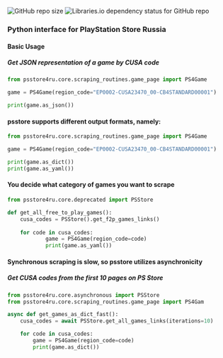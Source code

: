 ![GitHub repo size](https://img.shields.io/github/repo-size/Ian-Gabaraev/psstorereader)
![Libraries.io dependency status for GitHub repo](https://img.shields.io/librariesio/github/Ian-Gabaraev/psstorereader)


### **Python interface for PlayStation Store Russia**

#### **Basic Usage**

##### Get JSON representation of a game by CUSA code

```python
from psstore4ru.core.scraping_routines.game_page import PS4Game

game = PS4Game(region_code="EP0002-CUSA23470_00-CB4STANDARD00001")

print(game.as_json())
```

#### **psstore supports different output formats, namely:**

```python
from psstore4ru.core.scraping_routines.game_page import PS4Game

game = PS4Game(region_code="EP0002-CUSA23470_00-CB4STANDARD00001")

print(game.as_dict())
print(game.as_yaml())
```

#### You decide what category of games you want to scrape
```python
from psstore4ru.core.deprecated import PSStore

def get_all_free_to_play_games():
    cusa_codes = PSStore().get_f2p_games_links()
    
    for code in cusa_codes:
            game = PS4Game(region_code=code)
            print(game.as_yaml())
```

#### Synchronous scraping is slow, so psstore utilizes asynchronicity
##### Get CUSA codes from the first 10 pages on PS Store
```python
from psstore4ru.core.asynchronous import PSStore
from psstore4ru.core.scraping_routines.game_page import PS4Gam

async def get_games_as_dict_fast():
    cusa_codes = await PSStore.get_all_games_links(iterations=10)

    for code in cusa_codes:
        game = PS4Game(region_code=code)
        print(game.as_dict())
```
